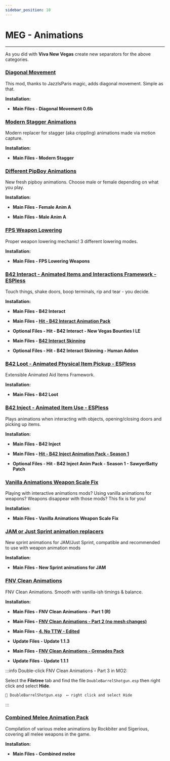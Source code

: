 ```yaml
---
sidebar_position: 10
---
```


# MEG - Animations

---

As you did with **Viva New Vegas** create new separators for the above categories.

### [Diagonal Movement](https://www.nexusmods.com/newvegas/mods/64333)

This mod, thanks to JazzIsParis magic, adds diagonal movement. Simple as that.

**Installation:**

- **Main Files - Diagonal Movement 0.6b**


### [Modern Stagger Animations](https://www.nexusmods.com/newvegas/mods/80456)

Modern replacer for stagger (aka crippling) animations made via motion capture.

**Installation:**

- **Main Files - Modern Stagger**


### [Different PipBoy Animations](https://www.nexusmods.com/newvegas/mods/75420)

New fresh pipboy animations. Choose male or female depending on what you play.

**Installation:**

- **Main Files - Female Anim A**

- **Main Files - Male Anim A**


### [FPS Weapon Lowering](https://www.nexusmods.com/newvegas/mods/80995)

Proper weapon lowering mechanic! 3 different lowering modes.

**Installation:**

- **Main Files - FPS Lowering Weapons**


### [B42 Interact - Animated Items and Interactions Framework - ESPless](https://www.nexusmods.com/newvegas/mods/83119)

Touch things, shake doors, boop terminals, rip and tear - you decide.

**Installation:**

- **Main Files - B42 Interact**

- **Main Files - [Hit - B42 Interact Animation Pack](https://www.nexusmods.com/newvegas/mods/83096?tab=files)**

- **Optional Files - Hit - B42 Interact - New Vegas Bounties I LE**

- **Main Files - [B42 Interact Skinning](https://www.nexusmods.com/newvegas/mods/83161?tab=files)**

- **Optional Files - Hit - B42 Interact Skinning - Human Addon**


### [B42 Loot - Animated Physical Item Pickup - ESPless](https://www.nexusmods.com/newvegas/mods/82369?tab=description)

Extensible Animated Aid Items Framework.

**Installation:**

- **Main Files - B42 Loot**


### [B42 Inject - Animated Item Use - ESPless](https://www.nexusmods.com/newvegas/mods/80437)

Plays animations when interacting with objects, opening/closing doors and picking up items.

**Installation:**

- **Main Files - B42 Inject**

- **Main Files - [Hit - B42 Inject Animation Pack - Season 1](https://www.nexusmods.com/newvegas/mods/80531?tab=files)**

- **Optional Files - Hit - B42 Inject Anim Pack - Season 1 - SawyerBatty Patch**


### [Vanilla Animations Weapon Scale Fix](https://www.nexusmods.com/newvegas/mods/83245?tab=description)

​Playing with interactive animations mods? Using vanilla animations for weapons? Weapons disappear with those mods? This fix is for you!

**Installation:**

- **Main Files - Vanilla Animations Weapon Scale Fix**


### [JAM or Just Sprint animation replacers](https://www.nexusmods.com/newvegas/mods/74839)

New sprint animations for JAM/Just Sprint, compatible and recommended to use with weapon animation mods

**Installation:**

- **Main Files - New Sprint animations for JAM**


### [FNV Clean Animations](https://www.nexusmods.com/newvegas/mods/77429)

FNV Clean Animations. Smooth with vanilla-ish timings & balance.

**Installation:**

- **Main Files - FNV Clean Animations - Part 1 (R)**

- **Main Files - [FNV Clean Animations - Part 2 (no mesh changes)](https://www.nexusmods.com/newvegas/mods/78335?tab=files)**

- **Main Files - [4. No TTW - Edited](https://www.nexusmods.com/newvegas/mods/81648?tab=files)**

- **Update Files - Update 1.1.3**

- **Main Files - [FNV Clean Animations - Grenades Pack](https://www.nexusmods.com/newvegas/mods/83735?tab=files)**

- **Update Files - Update 1.1.1**

:::info Double-click FNV Clean Animations - Part 3 in MO2:

Select the **Filetree** tab and find the file `DoubleBarrelShotgun.esp` then right click and select **Hide**.

```
📄 DoubleBarrelShotgun.esp  ⟵ right click and select Hide
```

:::


### [Combined Melee Animation Pack](https://www.nexusmods.com/newvegas/mods/80756)

Compilation of various melee animations by Rockbiter and Sigerious, covering all melee weapons in the game.

**Installation:**

- **Main Files - Combined melee**
